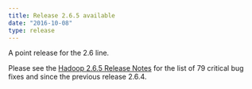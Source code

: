 ```yaml
---
title: Release 2.6.5 available
date: "2016-10-08"
type: release
---
```

<!---
  Licensed under the Apache License, Version 2.0 (the "License");
  you may not use this file except in compliance with the License.
  You may obtain a copy of the License at

   https://www.apache.org/licenses/LICENSE-2.0

  Unless required by applicable law or agreed to in writing, software
  distributed under the License is distributed on an "AS IS" BASIS,
  WITHOUT WARRANTIES OR CONDITIONS OF ANY KIND, either express or implied.
  See the License for the specific language governing permissions and
  limitations under the License. See accompanying LICENSE file.
-->

A point release for the 2.6 line.

Please see the [Hadoop 2.6.5 Release
Notes](https://hadoop.apache.org/docs/r2.6.5/hadoop-project-dist/hadoop-common/releasenotes.html)
for the list of 79 critical bug fixes and since the previous release
2.6.4.
